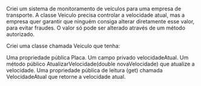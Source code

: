 Criei um sistema de monitoramento de veículos para uma empresa de transporte. A classe Veiculo precisa controlar a velocidade atual, mas a empresa quer garantir que ninguém consiga alterar diretamente esse valor, para evitar fraudes. O valor só pode ser alterado através de um método autorizado.

Criei uma classe chamada Veiculo que tenha:

Uma propriedade pública Placa.
Um campo privado velocidadeAtual.
Um método público AtualizarVelocidade(double novaVelocidade) que atualize a velocidade.
Uma propriedade pública de leitura (get) chamada VelocidadeAtual que retorne a velocidade atual.
